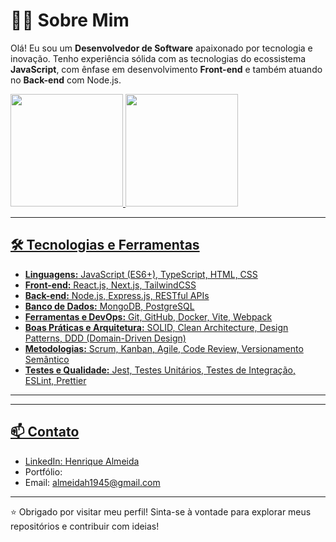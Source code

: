 # 👨‍💻 Sobre Mim

Olá! Eu sou um **Desenvolvedor de Software** apaixonado por tecnologia e inovação. Tenho experiência sólida com as tecnologias do ecossistema **JavaScript**, com ênfase em desenvolvimento **Front-end** e também atuando no **Back-end** com Node.js.

<div>
<a href="https://github.com/rickshf">
<img loading="lazy" height="180em" src="https://github-readme-stats.vercel.app/api/top-langs/?username=rickshf&layout=compact&langs_count=7&theme=dracula"/>
<img loading="lazy" height="180em" src="https://github-readme-stats.vercel.app/api?username=rickshf&show_icons=true&theme=dracula&include_all_commits=true&count_private=true"/>
</div>

---

## 🛠️ Tecnologias e Ferramentas

- **Linguagens:** JavaScript (ES6+), TypeScript, HTML, CSS  
- **Front-end:** React.js, Next.js, TailwindCSS  
- **Back-end:** Node.js, Express.js, RESTful APIs  
- **Banco de Dados:** MongoDB, PostgreSQL  
- **Ferramentas e DevOps:** Git, GitHub, Docker, Vite, Webpack  
- **Boas Práticas e Arquitetura:** SOLID, Clean Architecture, Design Patterns, DDD (Domain-Driven Design)  
- **Metodologias:** Scrum, Kanban, Agile, Code Review, Versionamento Semântico  
- **Testes e Qualidade:** Jest, Testes Unitários, Testes de Integração, ESLint, Prettier  

---

---

## 📫 Contato

- LinkedIn: [Henrique Almeida](www.linkedin.com/in/rickshf)
- Portfólio: 
- Email: almeidah1945@gmail.com

---

⭐ Obrigado por visitar meu perfil! Sinta-se à vontade para explorar meus repositórios e contribuir com ideias!
